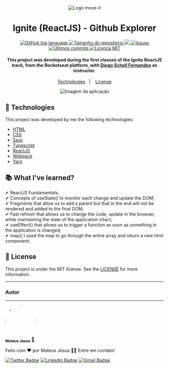 <p align=center>
  <img src="https://media.discordapp.net/attachments/814619234386051139/818637089859567696/Background.png?width=1440&height=333" alt="Logo move-it">
</p>

<h1 align="center">Ignite (ReactJS) - Github Explorer</h1>

<p align="center">
  <a href="#language">
    <img alt="GitHub top language" src="https://img.shields.io/github/languages/top/MateusJSouza/github-explorer">
  </a>
  
  <a href="#repository-size">
    <img src="https://img.shields.io/github/repo-size/MateusJSouza/github-explorer" alt="Tamanho do repositório">
  </a>
  
  <a href="https://www.codacy.com/gh/MateusJSouza/github-explorer/dashboard?utm_source=github.com&amp;utm_medium=referral&amp;utm_content=MateusJSouza/github-explorer&amp;utm_campaign=Badge_Grade">
    <img src="https://app.codacy.com/project/badge/Grade/7a36189965fd4e4d9d035d0bc2a59814"/>
  </a>
  
  <a href="https://github.com/MateusJSouza/github-explorer/issues">
    <img src="https://img.shields.io/bitbucket/issues-raw/MateusJSouza/github-explorer" alt="Issues">
  </a>
  
  <a href="https://github.com/MateusJSouza/github-explorer/graphs/commit-activity">
    <img src="https://img.shields.io/github/last-commit/MateusJSouza/github-explorer" alt="Últimos commits">
  </a>
  
  <a href="https://github.com/MateusJSouza/github-explorer/blob/main/LICENSE">
    <img src="https://img.shields.io/github/license/MateusJSouza/github-explorer" alt="Licença MIT">
  </a>
</p>

<h4 align="center">
  This project was developed during the first classes of the Ignite ReactJS track, from the Rocketseat platform, with <a href="https://www.linkedin.com/in/diego-schell-fernandes/">Diego Schell Fernandes</a> as instructor.
</h4>

<p align="center">
  <a href="#rocket-technologies">Technologies</a>&nbsp;&nbsp;&nbsp;|&nbsp;&nbsp;&nbsp;
  <a href="#memo-license">License</a>
</p>

<p align="center">
  <img src="https://res.cloudinary.com/dx3vxwusq/image/upload/v1615765945/lista-repo_ryffio.png" alt="Imagem da aplicação">
</p>

## 🚀 Technologies 
This project was developed by me the following technologies:

- [HTML](https://www.w3schools.com/html/)
- [CSS](https://www.w3schools.com/css/)
- [Sass](https://sass-lang.com/)
- [Typescript](https://www.typescriptlang.org/)
- [ReactJS](https://reactjs.org)
- [Webpack](https://webpack.js.org/)
- [Yarn](https://yarnpkg.com/)

## 📚 What I've learned?

✔ ReactJS Fundamentals;<br>
✔ Concepts of useState() to monitor each change and update the DOM;<br>
✔ Fragments that allow us to add a parent but that in the end will not be rendered and added to the final DOM;<br>
✔ Fast refresh that allows us to change the code, update in the browser, while maintaining the state of the application intact;<br>
✔ useEffect() that allows us to trigger a function as soon as something in the application is changed;<br>
✔ map() I used the map to go through the entire array and return a new html component;<br>

## 📝 License

This project is under the MIT license. See the [LICENSE](https://github.com/MateusJSouza/github-explorer/blob/main/LICENSE) for more information.

---


### Autor
---

<a href="https://www.linkedin.com/in/mateus-jesus/">
 <img style="border-radius: 50%;" src="https://avatars.githubusercontent.com/u/44319675?s=460&u=7c20dae9d88e440809d1eaf82b5b17cd2500f328&v=4" width="100px;" alt=""/>
 <br />
 <sub><b>Mateus Jesus</b></sub></a> <a href="https://www.linkedin.com/in/mateus-jesus/" title="LinkedIn">🚀</a>


Feito com ❤️ por Mateus Jesus 👋🏽 Entre em contato!

[![Twitter Badge](https://img.shields.io/badge/-@MtsJ3sus-1ca0f1?style=flat-square&labelColor=1ca0f1&logo=twitter&logoColor=white&link=https://twitter.com/MtsJ3sus)](https://twitter.com/MtsJ3sus) [![Linkedin Badge](https://img.shields.io/badge/-Mateus-blue?style=flat-square&logo=Linkedin&logoColor=white&link=https://www.linkedin.com/in/MtsJ3sus/)](https://www.linkedin.com/in/mateus-jesus/) 
[![Gmail Badge](https://img.shields.io/badge/-mateusjdev@gmail.com-c14438?style=flat-square&logo=Gmail&logoColor=white&link=mailto:mateusjdev@gmail.com)](mailto:mateusjdev@gmail.com)
